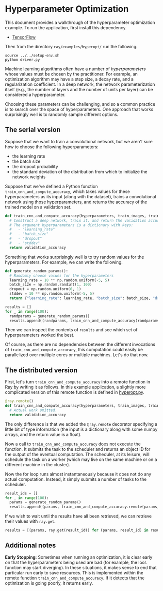 # Hyperparameter Optimization

This document provides a walkthrough of the hyperparameter optimization example.
To run the application, first install this dependency.

- [TensorFlow](https://www.tensorflow.org/)

Then from the directory `ray/examples/hyperopt/` run the following.

```
source ../../setup-env.sh
python driver.py
```

Machine learning algorithms often have a number of *hyperparameters* whose
values must be chosen by the practitioner. For example, an optimization
algorithm may have a step size, a decay rate, and a regularization coefficient.
In a deep network, the network parameterization itself (e.g., the number of
layers and the number of units per layer) can be considered a hyperparameter.

Choosing these parameters can be challenging, and so a common practice is to
search over the space of hyperparameters. One approach that works surprisingly
well is to randomly sample different options.

## The serial version

Suppose that we want to train a convolutional network, but we aren't sure how to
choose the following hyperparameters:

- the learning rate
- the batch size
- the dropout probability
- the standard deviation of the distribution from which to initialize the
network weights

Suppose that we've defined a Python function `train_cnn_and_compute_accuracy`,
which takes values for these hyperparameters as its input (along with the
dataset), trains a convolutional network using those hyperparameters, and
returns the accuracy of the trained model on a validation set.

```python
def train_cnn_and_compute_accuracy(hyperparameters, train_images, train_labels, validation_images, validation_labels):
  # Construct a deep network, train it, and return the validation accuracy.
  # The argument hyperparameters is a dictionary with keys:
  #   - "learning_rate"
  #   - "batch_size"
  #   - "dropout"
  #   - "stddev"
  return validation_accuracy
```

Something that works surprisingly well is to try random values for the
hyperparameters. For example, we can write the following.

```python
def generate_random_params():
  # Randomly choose values for the hyperparameters
  learning_rate = 10 ** np.random.uniform(-5, 5)
  batch_size = np.random.randint(1, 100)
  dropout = np.random.uniform(0, 1)
  stddev = 10 ** np.random.uniform(-5, 5)
  return {"learning_rate": learning_rate, "batch_size": batch_size, "dropout": dropout, "stddev": stddev}

results = []
for _ in range(100):
  randparams = generate_random_params()
  results.append((randparams, train_cnn_and_compute_accuracy(randparams, train_images, train_labels, validation_images, validation_labels)))
```

Then we can inspect the contents of `results` and see which set of
hyperparameters worked the best.

Of course, as there are no dependencies between the different invocations of
`train_cnn_and_compute_accuracy`, this computation could easily be parallelized
over multiple cores or multiple machines. Let's do that now.

## The distributed version

First, let's turn `train_cnn_and_compute_accuracy` into a remote function in Ray
by writing it as follows. In this example application, a slightly more
complicated version of this remote function is defined in
[hyperopt.py](hyperopt.py).

```python
@ray.remote()
def train_cnn_and_compute_accuracy(hyperparameters, train_images, train_labels, validation_images, validation_labels):
  # Actual work omitted.
  return validation_accuracy
```

The only difference is that we added the `@ray.remote` decorator specifying a
little bit of type information (the input is a dictionary along with some numpy
arrays, and the return value is a float).

Now a call to `train_cnn_and_compute_accuracy` does not execute the function. It
submits the task to the scheduler and returns an object ID for the output
of the eventual computation. The scheduler, at its leisure, will schedule the
task on a worker (which may live on the same machine or on a different machine
in the cluster).

Now the for loop runs almost instantaneously because it does not do any actual
computation. Instead, it simply submits a number of tasks to the scheduler.

```python
result_ids = []
for _ in range(100):
  params = generate_random_params()
  results.append((params, train_cnn_and_compute_accuracy.remote(params, train_images, train_labels, validation_images, validation_labels)))
```

If we wish to wait until the results have all been retrieved, we can retrieve
their values with `ray.get`.

```python
results = [(params, ray.get(result_id)) for (params, result_id) in result_ids]
```

## Additional notes

**Early Stopping:** Sometimes when running an optimization, it is clear early on
that the hyperparameters being used are bad (for example, the loss function may
start diverging). In these situations, it makes sense to end that particular run
early to save resources. This is implemented within the remote function
`train_cnn_and_compute_accuracy`. If it detects that the optimization is going
poorly, it returns early.
